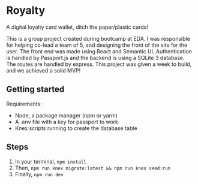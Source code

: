 # Royalty
A digital loyalty card wallet, ditch the paper/plastic cards!

This is a group project created during bootcamp at EDA. I was responsible for helping co-lead a team of 5, and designing the front of the site for the user.
The front end was made using React and Semantic UI. Authentication is handled by Passport.js and the backend is using a SQLite 3 database. The routes are handled by express.
This project was given a week to build, and we achieved a solid MVP!

## Getting started
Requirements:
- Node, a package manager (npm or yarm)
- A .env file with a key for passport to work
- Knex scripts running to create the database table

## Steps
1. In your terminal, ```npm install```
2. Then, ```npm run knex migrate:latest && npm run knex seed:run```
3. Finally, ```npm run dev```

<!-- # A starter webpack project for React

This is a starter project that uses webpack to transpile and bundle ES6 React code. To use, consider these steps:

* Fork this repo
* Rename your repo according to the app you're building

```sh
git clone https://github.com/[your-account]/[your-app].git
cd [your-app] && npm i
```

To start the development server with a watcher that rebuilds your code, run `npm run dev`. The assets built by webpack are placed in `server/public`. This folder is defined as a static folder in an Express.js server that can be started with `npm run server`.

Additional components should be placed in `client/components`.

## Separate client/server

The boilerplate is also set up to host the client using `webpack-dev-server` with hot module reloading etc. To use this method, in one terminal run:
```sh
npm run client
```
and in the other:
```sh
npm run server
```
The client will be available on http://localhost:8080 and the server on http://localhost:3000. Note that you will still need to manage CORS between the two, as they are on different ports. -->

